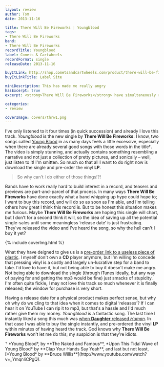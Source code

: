 ```yaml
---
layout: review
author: Tom
date: 2013-11-16

title: There Will Be Fireworks | Youngblood
tags:
- There Will Be Fireworks
band:
- There Will Be Fireworks
recordTitle: Youngblood
label: Comets & Cartwheels
recordFormat: single
releaseDate: 2013-11-16

buyItLink: http://shop.cometsandcartwheels.com/product/there-will-be-fireworks-the-dark-dark-bright-cd-album-pre-order
buyItLinkTitle: Label Site

miniDescription: This has made me really angry
hasExcerpt: true
excerpt: <strong>There Will Be Fireworks</strong> have simultaneously released one of the best songs of the year <em>and</em> convinced me that they're bloody idiots.

categories:
- review

coverImage: covers/thrw1.png
---
```


I've only listened to it four times (in quick succession) and already I love this track. *Youngblood* is the new single by **There Will Be Fireworks**: I know, two songs called [Young Blood](/saint-raymond-young-blood/) in as many days feels a little excessive, especially when there are already several good songs with those words in the title†. The video is simply stunning, and actually contains something resembling a narrative and not just a collection of pretty pictures, and sonically – well, just listen to it! I'm smitten. So much so that all I want to do right now is download the single and pre-order the vinyl **LP**.

>So why can't I do either of those things!?!

Bands have to work really hard to build interest in a record, and teasers and previews are part-and-parcel of that process. In many ways **There Will Be Fireworks** have done exactly what a band whipping up hype could hope to; I want to buy this record, and will do so as soon as I'm able, and I'm telling others how great I think this record is. But to be honest this situation makes me furious. Maybe **There Will Be Fireworks** are hoping this single will chart, but I don't for a second think it will, so the idea of saving up all the potential single-sales until some meaningless ‘release date’ is just frustrating. They've released the video and I've heard the song, so why the hell can't I buy it yet?

<div>{% include coverImg.html %}</div>

What they have deigned to give us is a [pre-order link to a useless piece of plastic](http://shop.cometsandcartwheels.com/product/there-will-be-fireworks-the-dark-dark-bright-cd-album-pre-order). I myself don't own a **CD** player anymore, but I'm willing to concede that pressing vinyl is a costly and largely un-lucrative step for a band to take. I'd love to have it, but not being able to buy it doesn't make me angry. Not being able to download the single (through iTunes ideally, but any way of paying for and getting the mp3 would be fine) just smacks of stupidity. I'm often quite fickle, I may not love this track so much whenever it is finally released; the window for purchase is very short.

Having a release date for a physical product makes perfect sense, but why oh why do we cling to that idea when it comes to digital ‘releases’? If I can hear it on YouTube I can rip it to mp3, but that's a hassle and I'd much rather give them my money. *Youngblood* is a fantastic song. The last time I instantly liked a song this much was [when **Daughter** released *Human*](/daughter-human/). In that case I was able to buy the single instantly, and pre-ordered the vinyl **LP** within minutes of having heard the track. God knows why **There Will Be Fireworks** won't let me do this; my suspicion is that they're idiots.

<span class="small">
† *Young Blood*, by **The Naked and Famous**, *Upon This Tidal Wave of Young Blood* by **Clap Your Hands Say Yeah**, and last but not least, [*Young Blood* by **Bruce Willis**](http://www.youtube.com/watch?v=_YmqnIiCPgQ).
</span>